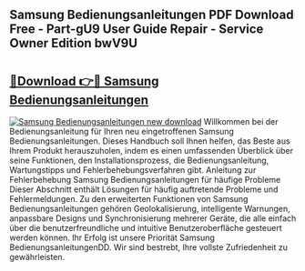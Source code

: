## Samsung Bedienungsanleitungen PDF Download Free - Part-gU9 User Guide Repair - Service Owner Edition bwV9U

# <h2><a href="http://df27hz.blite.top/?on=Samsung+Bedienungsanleitungen">🔗Download 👉🔴 Samsung Bedienungsanleitungen</a></h2>

[![Samsung Bedienungsanleitungen new download](https://i.imgur.com/lujVjoI.png)](http://df27hz.blite.top/?on=Samsung+Bedienungsanleitungen)
Willkommen bei der Bedienungsanleitung für Ihren neu eingetroffenen Samsung Bedienungsanleitungen. Dieses Handbuch soll Ihnen helfen, das Beste aus Ihrem Produkt herauszuholen, indem es einen umfassenden Überblick über seine Funktionen, den Installationsprozess, die Bedienungsanleitung, Wartungstipps und Fehlerbehebungsverfahren gibt. Anleitung zur Fehlerbehebung Samsung Bedienungsanleitungen für häufige Probleme Dieser Abschnitt enthält Lösungen für häufig auftretende Probleme und Fehlermeldungen. Zu den erweiterten Funktionen von Samsung Bedienungsanleitungen gehören Geolokalisierung, intelligente Warnungen, anpassbare Designs und Synchronisierung mehrerer Geräte, die alle einfach über die benutzerfreundliche und intuitive Benutzeroberfläche gesteuert werden können. Ihr Erfolg ist unsere Priorität Samsung BedienungsanleitungenDD. Wir sind bestrebt, Ihre vollste Zufriedenheit zu gewährleisten.
